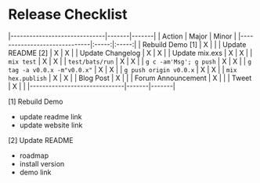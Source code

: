 # Release Checklist

|------------------------------|-------|-------|
| Action                       | Major | Minor |
|------------------------------|:-----:|:-----:|
| Rebuild Demo [1]             |   X   |       |
| Update README [2]            |   X   |   X   |
| Update Changelog             |   X   |   X   |
| Update mix.exs               |   X   |   X   |
| `mix test`                   |   X   |   X   |
| `test/bats/run`              |   X   |   X   |
| `g c -am'Msg'; g push`       |   X   |   X   |
| `g tag -a v0.0.x -m"v0.0.x"` |   X   |   X   |
| `g push origin v0.0.x`       |   X   |   X   |
| `mix hex.publish`            |   X   |   X   |
| Blog Post                    |   X   |       |
| Forum Announcement           |   X   |       |
| Tweet                        |   X   |       |
|------------------------------|-------|-------|

[1] Rebuild Demo
- update readme link
- update website link

[2] Update README
- roadmap
- install version
- demo link

